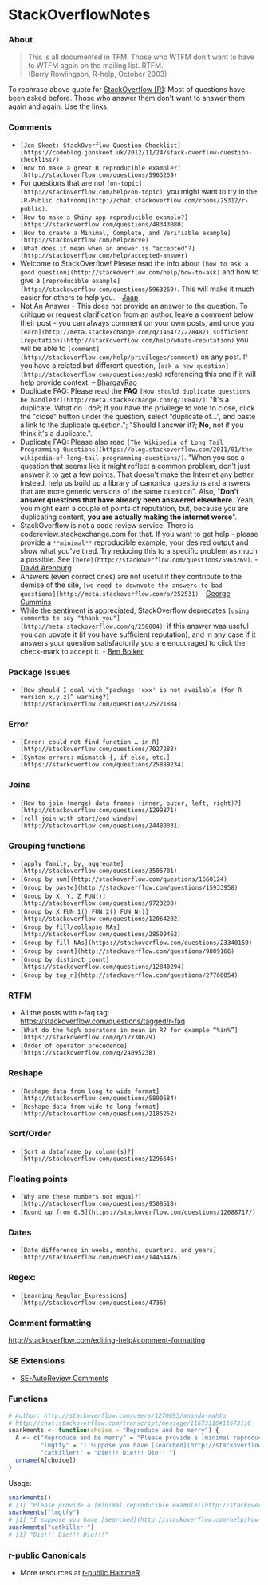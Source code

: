 # StackOverflowNotes

### About
> This is all documented in TFM. Those who WTFM don't want to have to WTFM again on the mailing list. RTFM.    
(Barry Rowlingson, R-help, October 2003)

To rephrase above quote for [StackOverflow [R]](https://stackoverflow.com/questions/tagged/r):
Most of questions have been asked before. Those who answer them don't want to answer them again and again. Use the links.

### Comments

 - `[Jon Skeet: StackOverflow Question Checklist](https://codeblog.jonskeet.uk/2012/11/24/stack-overflow-question-checklist/)`
 - `[How to make a great R reproducible example?](http://stackoverflow.com/questions/5963269)`
 - For questions that are not `[on-topic](http://stackoverflow.com/help/on-topic)`, you might want to try in the `[R-Public chatroom](http://chat.stackoverflow.com/rooms/25312/r-public)`.
 - `[How to make a Shiny app reproducible example?](https://stackoverflow.com/questions/48343080)`
 - `[How to create a Minimal, Complete, and Verifiable example](http://stackoverflow.com/help/mcve)`
 - `[What does it mean when an answer is "accepted"?](http://stackoverflow.com/help/accepted-answer)`
 - Welcome to StackOverflow! Please read the info about `[how to ask a good question](http://stackoverflow.com/help/how-to-ask)` and how to give a `[reproducible example](http://stackoverflow.com/questions/5963269)`. This will make it much easier for others to help you. - [Jaap](http://stackoverflow.com/users/2204410)
 - Not An Answer - This does not provide an answer to the question. To critique or request clarification from an author, leave a comment below their post - you can always comment on your own posts, and once you `[earn](http://meta.stackexchange.com/q/146472/228487) sufficient [reputation](http://stackoverflow.com/help/whats-reputation)` you will be able to `[comment](http://stackoverflow.com/help/privileges/comment)` on any post. If you have a related but different question, `[ask a new question](http://stackoverflow.com/questions/ask)` referencing this one if it will help provide context. – [BhargavRao](http://stackoverflow.com/users/4099593)
 - Duplicate FAQ: Please read the **FAQ** `[How should duplicate questions be handled?](http://meta.stackexchange.com/q/10841/)`: "It's a duplicate. What do I do?; If you have the privilege to vote to close, click the "close" button under the question, select “duplicate of...”, and paste a link to the duplicate question."; "Should I answer it?; **No**, not if you think it's a duplicate.".
 - Duplicate FAQ: Please also read `[The Wikipedia of Long Tail Programming Questions](https://blog.stackoverflow.com/2011/01/the-wikipedia-of-long-tail-programming-questions/)`. "When you see a question that seems like it might reflect a common problem, don't just answer it to get a few points. That doesn't make the Internet any better. Instead, help us build up a library of canonical questions and answers that are more generic versions of the same question". Also, "**Don't answer questions that have already been answered elsewhere.** Yeah, you might earn a couple of points of reputation, but, because you are duplicating content, **you are actually making the internet worse**".
 - StackOverflow is not a code review service. There is codereview.stackexchange.com for that. If you want to get help - please provide a `**minimal**` reproducible example, your desired output and show what you've tired. Try reducing this to a specific problem as much a possible. See `[here](http://stackoverflow.com/questions/5963269)`. - [David Arenburg](http://stackoverflow.com/users/3001626)
 - Answers (even correct ones) are not useful if they contribute to the demise of the site, `[we need to downvote the answers to bad questions](http://meta.stackoverflow.com/a/252531)` - [George Cummins](http://meta.stackoverflow.com/users/749181/george-cummins)
 - While the sentiment is appreciated, StackOverflow deprecates `[using comments to say "thank you"](http://meta.stackoverflow.com/q/258004)`; if this answer was useful you can upvote it (if you have sufficient reputation), and in any case if it answers your question satisfactorily you are encouraged to click the check-mark to accept it. - [Ben Bolker](http://stackoverflow.com/users/190277/ben-bolker)
### Package issues
 - `[How should I deal with “package 'xxx' is not available (for R version x.y.z)” warning?](http://stackoverflow.com/questions/25721884)`

### Error
 - `[Error: could not find function … in R](http://stackoverflow.com/questions/7027288)`
 - `[Syntax errors: mismatch {, if else, etc.](https://stackoverflow.com/questions/25889234)`

### Joins  
 - `[How to join (merge) data frames (inner, outer, left, right)?](http://stackoverflow.com/questions/1299871)`
 - `[roll join with start/end window](http://stackoverflow.com/questions/24480031)`

### Grouping functions   
 - `[apply family, by, aggregate](http://stackoverflow.com/questions/3505701)`
 - `[Group by sum](http://stackoverflow.com/questions/1660124)`
 - `[Group by paste](http://stackoverflow.com/questions/15933958)`
 - `[Group by X, Y, Z FUN()](http://stackoverflow.com/questions/9723208)`
 - `[Group by X FUN_1() FUN_2() FUN_N()](http://stackoverflow.com/questions/12064202)`
 - `[Group by fill/collapse NAs](http://stackoverflow.com/questions/28509462)`
 - `[Group by fill NAs](https://stackoverflow.com/questions/23340150)`
 - `[Group by count](http://stackoverflow.com/questions/9809166)`
 - `[Group by distinct count](https://stackoverflow.com/questions/12840294)`
 - `[Group by top_n](http://stackoverflow.com/questions/27766054)`

### RTFM
 - All the posts with r-faq tag: https://stackoverflow.com/questions/tagged/r-faq
 - `[What do the %op% operators in mean in R? for example “%in%”](https://stackoverflow.com/q/12730629)`
 - `[Order of operator precedence](https://stackoverflow.com/q/24095238)`
 
### Reshape  
 - `[Reshape data from long to wide format](http://stackoverflow.com/questions/5890584)`   
 - `[Reshape data from wide to long format](http://stackoverflow.com/questions/2185252)`

### Sort/Order
 - `[Sort a dataframe by column(s)?](http://stackoverflow.com/questions/1296646)`   

### Floating points   
 - `[Why are these numbers not equal?](http://stackoverflow.com/questions/9508518)`
 - `[Round up from 0.5](https://stackoverflow.com/questions/12688717/)`

### Dates  
 - `[Date difference in weeks, months, quarters, and years](http://stackoverflow.com/questions/14454476)`

### Regex:
 - `[Learning Regular Expressions](http://stackoverflow.com/questions/4736)`

### Comment formatting   
http://stackoverflow.com/editing-help#comment-formatting

### SE Extensions
* [SE-AutoReview Comments](https://github.com/Benjol/SE-AutoReviewComments)

### Functions

```R
# Author: http://stackoverflow.com/users/1270695/ananda-mahto
# http://chat.stackoverflow.com/transcript/message/11673110#11673110
snarkments <- function(choice = "Reproduce and be merry") {
  A <- c("Reproduce and be merry" = "Please provide a [minimal reproducible example](http://stackoverflow.com/q/5963269/1270695), and please show us what you have tried",
         "lmgtfy" = "I suppose you have [searched](http://stackoverflow.com/help/how-to-ask) for your problem on SO?",
         "catkiller!" = "Die!!! Die!!! Die!!!")
  unname(A[choice])
}
```
Usage:

```R
snarkments()
# [1] "Please provide a [minimal reproducible example](http://stackoverflow.com/q/5963269/1270695), and please show us what you have tried"
snarkments("lmgtfy")
# [1] "I suppose you have [searched](http://stackoverflow.com/help/how-to-ask) for your problem on SO?"
snarkments("catkiller!")
# [1] "Die!!! Die!!! Die!!!"
```

### r-public Canonicals 
- More resources at [r-public HammeR](https://github.com/r-public/HammeR/blob/master/Canonicals.md)

